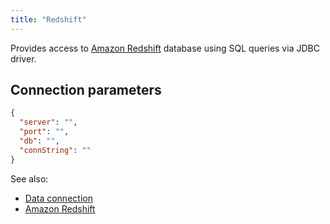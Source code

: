 ```yaml
---
title: "Redshift"
---
```


Provides access to [Amazon Redshift](https://aws.amazon.com/en/redshift/)
database using SQL queries via JDBC driver.

## Connection parameters

```json
{
  "server": "",
  "port": "",
  "db": "",
  "connString": ""
}
```

See also:

* [Data connection](../data-connection.md)
* [Amazon Redshift](https://aws.amazon.com/en/redshift/)
